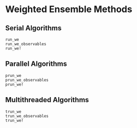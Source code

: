 # Weighted Ensemble Methods

## Serial Algorithms
```@docs
run_we
run_we_observables
run_we!
```

## Parallel Algorithms
```@docs
prun_we
prun_we_observables
prun_we!
```

## Multithreaded Algorithms
```@docs
trun_we
trun_we_observables
trun_we!
```